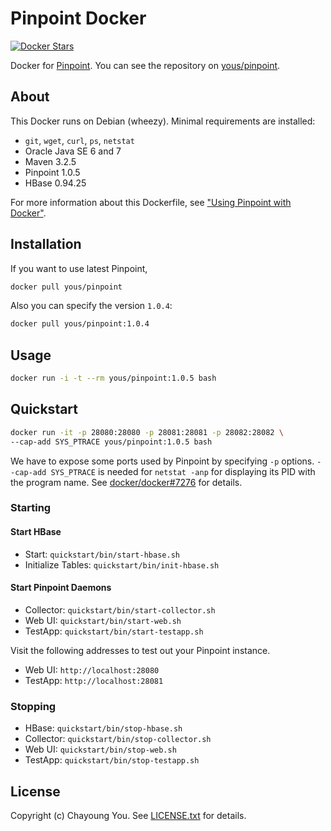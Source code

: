 # Pinpoint Docker

[![Docker Stars](https://img.shields.io/docker/stars/yous/pinpoint.svg)](https://hub.docker.com/r/yous/pinpoint/)

Docker for [Pinpoint](https://github.com/naver/pinpoint). You can see the
repository on [yous/pinpoint](https://registry.hub.docker.com/u/yous/pinpoint/).

## About

This Docker runs on Debian (wheezy). Minimal requirements are installed:

- `git`, `wget`, `curl`, `ps`, `netstat`
- Oracle Java SE 6 and 7
- Maven 3.2.5
- Pinpoint 1.0.5
- HBase 0.94.25

For more information about this Dockerfile, see
["Using Pinpoint with Docker"](http://yous.be/2015/05/05/using-pinpoint-with-docker/).

## Installation

If you want to use latest Pinpoint,

``` sh
docker pull yous/pinpoint
```

Also you can specify the version `1.0.4`:

``` sh
docker pull yous/pinpoint:1.0.4
```

## Usage

``` sh
docker run -i -t --rm yous/pinpoint:1.0.5 bash
```

## Quickstart

``` sh
docker run -it -p 28080:28080 -p 28081:28081 -p 28082:28082 \
--cap-add SYS_PTRACE yous/pinpoint:1.0.5 bash
```

We have to expose some ports used by Pinpoint by specifying `-p` options.
`--cap-add SYS_PTRACE` is needed for `netstat -anp` for displaying its PID with
the program name. See
[docker/docker#7276](https://github.com/docker/docker/issues/7276) for details.

### Starting

#### Start HBase

- Start: `quickstart/bin/start-hbase.sh`
- Initialize Tables: `quickstart/bin/init-hbase.sh`

#### Start Pinpoint Daemons

- Collector: `quickstart/bin/start-collector.sh`
- Web UI: `quickstart/bin/start-web.sh`
- TestApp: `quickstart/bin/start-testapp.sh`

Visit the following addresses to test out your Pinpoint instance.

- Web UI: `http://localhost:28080`
- TestApp: `http://localhost:28081`

### Stopping

- HBase: `quickstart/bin/stop-hbase.sh`
- Collector: `quickstart/bin/stop-collector.sh`
- Web UI: `quickstart/bin/stop-web.sh`
- TestApp: `quickstart/bin/stop-testapp.sh`

## License

Copyright (c) Chayoung You. See
[LICENSE.txt](https://github.com/yous/pinpoint-docker/blob/master/LICENSE.txt)
for details.
